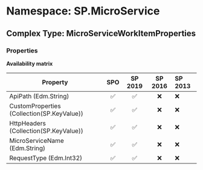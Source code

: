 # Namespace: SP.MicroService

## Complex Type: MicroServiceWorkItemProperties

### Properties

**Availability matrix**

Property | SPO | SP 2019 | SP 2016 | SP 2013
----------|:---:|:-------:|:-------:|:-------
ApiPath (Edm.String) | ✅ | ✅ | ❌ | ❌
CustomProperties (Collection(SP.KeyValue)) | ✅ | ✅ | ❌ | ❌
HttpHeaders (Collection(SP.KeyValue)) | ✅ | ✅ | ❌ | ❌
MicroServiceName (Edm.String) | ✅ | ✅ | ❌ | ❌
RequestType (Edm.Int32) | ✅ | ✅ | ❌ | ❌